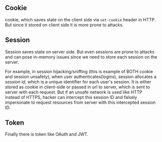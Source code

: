 ## Cookie
cookie, which saves state on the client side via `set-cookie` header in HTTP. But since it stored on client side it is more prone to attacks.

## Session
Session saves state on server side. But even sessions are prone to attacks and can pose in-memory issues since we need to store each session on the server. 

For example, in session hijacking/sniffing (this is example of BOTH cookie and session unsafety), when user authenticates(logins), session allocates a *session id*, which is a unique identifier for each user's session. It is either stored as cookie in client-side or passed in url to server, which is sent to server with each request. But if an unsafe network is used like HTTP instead of HTTPS, hacker can intercept this session ID and falsely impersonate to request resources from server with this intercepted session ID.

## Token
Finally there is token like OAuth and JWT.
